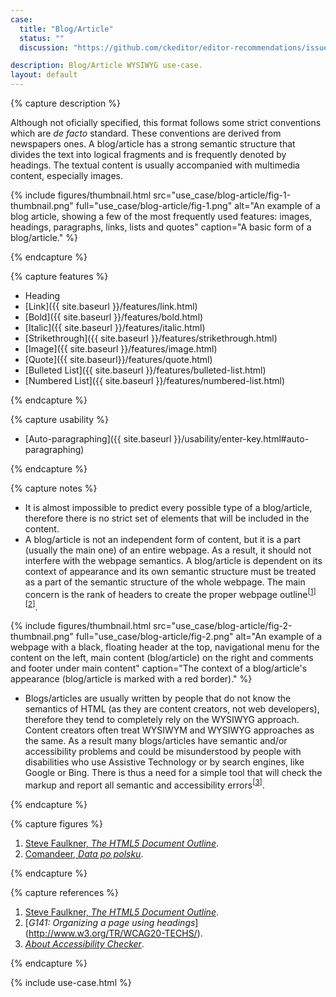 ```yaml
---
case:
  title: "Blog/Article"
  status: ""
  discussion: "https://github.com/ckeditor/editor-recommendations/issues/9"

description: Blog/Article WYSIWYG use-case.
layout: default
---
```


{% capture description %}

Although not oficially specified, this format follows some strict conventions which are <i>de facto</i> standard. These conventions are derived from newspapers ones. A blog/article has a strong semantic structure that divides the text into logical fragments and is frequently denoted  by headings. The textual content is usually accompanied with multimedia content, especially images.

{% include figures/thumbnail.html src="use_case/blog-article/fig-1-thumbnail.png" full="use_case/blog-article/fig-1.png" alt="An example of a blog article, showing a few of the most frequently used features: images, headings, paragraphs, links, lists and quotes" caption="A basic form of a blog/article." %}

{% endcapture %}

{% capture features %}

* Heading
* [Link]({{ site.baseurl }}/features/link.html)
* [Bold]({{ site.baseurl }}/features/bold.html)
* [Italic]({{ site.baseurl }}/features/italic.html)
* [Strikethrough]({{ site.baseurl }}/features/strikethrough.html)
* [Image]({{ site.baseurl }}/features/image.html)
* [Quote]({{ site.baseurl}}/features/quote.html)
* [Bulleted List]({{ site.baseurl }}/features/bulleted-list.html)
* [Numbered List]({{ site.baseurl }}/features/numbered-list.html)

{% endcapture %}

{% capture usability %}

* [Auto-paragraphing]({{ site.baseurl }}/usability/enter-key.html#auto-paragraphing)

{% endcapture %}

{% capture notes %}

* It is almost impossible to predict every possible type of a blog/article, therefore there is no strict set of elements that will be included in the content.
* A blog/article is not an independent form of content, but it is a part (usually the main one) of an entire webpage. As a result,  it should not interfere with the webpage semantics. A blog/article is dependent on its context of appearance and its own semantic structure must be treated as a part of the semantic structure of the whole webpage. The main concern is the rank of headers to create the proper webpage outline<sup>[[1](#ref1)] [[2](#ref2)]</sup>.

{% include figures/thumbnail.html src="use_case/blog-article/fig-2-thumbnail.png" full="use_case/blog-article/fig-2.png" alt="An example of a webpage with a black, floating header at the top, navigational menu for the content on the left, main content (blog/article) on the right and comments and footer under main content" caption="The context of a blog/article's appearance (blog/article is marked with a red border)." %}

* Blogs/articles are usually written by people that do not know the semantics of HTML (as they are content creators, not web developers), therefore they tend to completely rely on the WYSIWYG approach. Content creators often treat WYSIWYM and WYSIWYG approaches as the same. As a result many blogs/articles have semantic and/or accessibility problems and could be misunderstood by people with disabilities who use Assistive Technology or by search engines, like Google or Bing. There is thus a need for a simple tool that will check the markup and report all semantic and accessibility errors<sup>[[3](#ref3)]</sup>.

{% endcapture %}

{% capture figures %}

1. <a id="fig-ref1"></a>[Steve Faulkner, <i>The HTML5 Document Outline</i>](https://www.paciellogroup.com/blog/2013/10/html5-document-outline/).
2. <a id="fig-ref2"></a>[Comandeer, <i>Data po polsku</i>](http://tutorials.comandeer.pl/js-intl.html).

{% endcapture %}

{% capture references %}

1. <a id="ref1"></a>[Steve Faulkner, <i>The HTML5 Document Outline</i>](https://www.paciellogroup.com/blog/2013/10/html5-document-outline/).
2. <a id="ref2"></a>[<i>G141: Organizing a page using headings</i>](http://www.w3.org/TR/WCAG20-TECHS/<G141 class="html"></G141>).
3. <a id="ref3"></a>[<i>About Accessibility Checker</i>](https://cksource.com/a11ychecker/demo/about.html).

{% endcapture %}

{% include use-case.html %}
